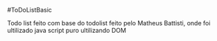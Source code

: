 #ToDoListBasic

Todo list feito com base do todolist feito pelo Matheus Battisti, onde foi ultilizado java script puro ultilizando DOM
